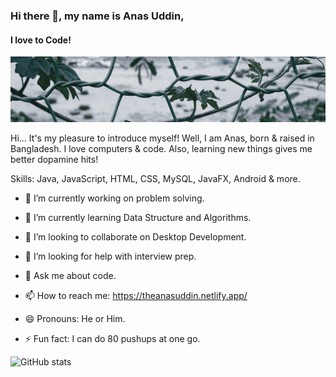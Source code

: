 
### Hi there 👋, my name is Anas Uddin,

#### I love to Code!

![I love to Code!](https://raw.githubusercontent.com/theanasuddin/theanasuddin/main/banner.jpg)

  

Hi... It's my pleasure to introduce myself! Well, I am Anas, born & raised in Bangladesh. I love computers & code. Also, learning new things gives me better dopamine hits!

  

Skills: Java, JavaScript, HTML, CSS, MySQL, JavaFX, Android & more.

  

- 🔭 I’m currently working on problem solving.

- 🌱 I’m currently learning Data Structure and Algorithms.

- 👯 I’m looking to collaborate on Desktop Development.

- 🤔 I’m looking for help with interview prep.

- 💬 Ask me about code.

- 📫 How to reach me: https://theanasuddin.netlify.app/

- 😄 Pronouns: He or Him.

- ⚡ Fun fact: I can do 80 pushups at one go.

  
  

  

![GitHub stats](https://github-readme-stats.vercel.app/api?username=theanasuddin&show_icons=true&bg_color=0d1117&title_color=58a6ff&text_color=8b949e&icon_color=58a6ff&custom_title=My%20GitHub%20Stats&include_all_commits=true)

